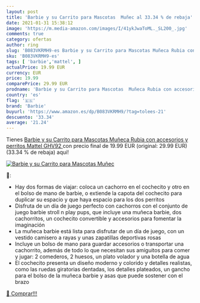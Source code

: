 ```yaml
---
layout: post
title: 'Barbie y su Carrito para Mascotas  Muñec al 33.34 % de rebaja'
date: 2021-01-31 15:38:12
image: 'https://m.media-amazon.com/images/I/41ykJwaToML._SL200_.jpg'
comments: true
category: ofertas
author: ring
slug: 'B083VKRMH9-es Barbie y su Carrito para Mascotas Muñeca Rubia con...'
sku: 'B083VKRMH9-es'
tags: [ 'barbie','mattel', ]
actualPrice: 19.99 EUR
currency: EUR
price: 19.99
comparePrice: 29.99 EUR
prodname: 'Barbie y su Carrito para Mascotas  Muñeca Rubia con accesorios y perritos  Mattel GHV92 '
country: 'es'
flag: '🇪🇸'
brand: 'Barbie'
buyurl: 'https://www.amazon.es/dp/B083VKRMH9/?tag=tolees-21'
descuento: '33.34'
average: '21.24'
---
```


Tienes [Barbie y su Carrito para Mascotas  Muñeca Rubia con accesorios y perritos  Mattel GHV92 ](https://www.amazon.es/dp/B083VKRMH9/?tag=tolees-21) con precio final de  19.99 EUR (original: 29.99 EUR) (33.34 %  de rebaja) aqui!

[![Barbie y su Carrito para Mascotas  Muñec](https://m.media-amazon.com/images/I/41ykJwaToML._SL200_.jpg)](https://www.amazon.es/dp/B083VKRMH9/?tag=tolees-21)

🔎:

- Hay dos formas de viajar: coloca un cachorro en el cochecito y otro en el bolso de mano de barbie, o extiende la capota del cochecito para duplicar su espacio y que haya espacio para los dos perritos
- Disfruta de un día de juego perfecto con cachorros con el conjunto de juego barbie stroll n play pups, que incluye una muñeca barbie, dos cachorritos, un cochecito convertible y accesorios para fomentar la imaginación
- La muñeca barbie está lista para disfrutar de un día de juego, con un vestido camisero a rayas y unas zapatillas deportivas rosas
- Incluye un bolso de mano para guardar accesorios o transportar una cachorrito, además de todo lo que necesitan sus amiguitos para comer y jugar: 2 comederos, 2 huesos, un plato volador y una botella de agua
- El cochecito presenta un diseño moderno y colorido y detalles realistas, como las ruedas giratorias dentadas, los detalles plateados, un gancho para el bolso de la muñeca barbie y asas que puede sostener con el brazo

[🛒 Comprar!!!](https://www.amazon.es/dp/B083VKRMH9/?tag=tolees-21)
